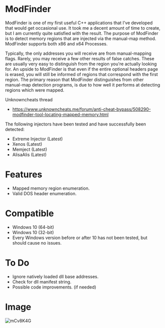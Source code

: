 # ModFinder

ModFinder is one of my first useful C++ applications that I've developed that would get occasional use. It took me a decent amount of time to create, but I am currently quite satisfied with the result. The purpose of ModFinder is to detect memory regions that are injected via the manual-map method. ModFinder supports both x86 and x64 Processes.

Typically, the only addresses you will receive are from manual-mapping flags. Rarely, you may receive a few other results of false catches. These are usually very easy to distinguish from the region you're actually looking for. An upside to ModFinder is that even if the entire optional headers page is erased, you will still be informed of regions that correspond with the first region. The primary reason that ModFinder distinguishes from other manual-map detection programs, is due to how well it performs at detecting regions which were mapped.

Unknowncheats thread

- https://www.unknowncheats.me/forum/anti-cheat-bypass/508290-modfinder-tool-locating-mapped-memory.html

The following injectors have been tested and have successfully been detected:
- Extreme Injector (Latest)
- Xenos (Latest)
- Memject (Latest)
- AlisaAlis (Latest)

# Features
- Mapped memory region enumeration.
- Valid DOS header enumeration.

# Compatible
- Windows 10 (64-bit)
- Windows 10 (32-bit)
- Every Windows version before or after 10 has not been tested, but should cause no issues.


# To Do

- Ignore natively loaded dll base addresses.
- Check for dll manifest string.
- Possible code improvements. (if needed)

# Image
![mCv8K4G](https://user-images.githubusercontent.com/110091391/181204720-87e00aa4-f890-4e10-9cb6-b393924232d7.png)

